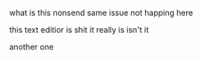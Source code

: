 what is this nonsend
same issue not happing here

this text editior is shit
it really is isn't it

another one
